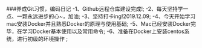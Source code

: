 ###养成Git习惯，编码日记
-1、Github远程仓库建设完成!;
-2、每天坚持学一点、一颗永远进步的心~，加油;
-3、坚持打卡ing!2019.12.09;
-4、今天开始学习mac安装Docker并且熟悉Docker的原理与使用基础;
-5、Mac已经安装Docker完毕，在学习Docker基本使用以及常用命令;
-6、准备在Docker上安装centos系统，进行初级的环境操作 ;
